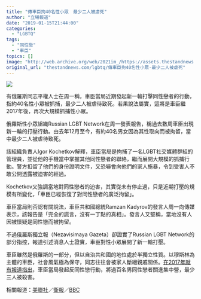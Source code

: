 ```yaml
---
title: "傳車臣拘40名性小眾　最少二人被虐死"
author: "立場報道"
date: "2019-01-15T21:44:00"
categories:
  - "LGBTQ"
tags:
  - "同性戀"
  - "車臣"
topics: []
image: "http://web.archive.org/web/2021im_/https://assets.thestandnews.com/media/photos/arrest-gay_x1Pve.png"
original_url: "thestandnews.com/lgbtq/傳車臣拘40名性小眾-最少二人被虐死"
---
```

![](http://web.archive.org/web/2021im_/https://assets.thestandnews.com/media/photos/arrest-gay_x1Pve.png)

有俄羅斯同志平權人士在周一稱，車臣當局近期發起新一輪打擊同性戀者的行動，指約40名性小眾被抓捕，最少二人被虐待致死。若果說法屬實，這將是車臣繼2017年後，再次大規模抓捕性小眾。

俄羅斯性小眾組織Russian LGBT Network在周一發表報告，稱過去數周車臣出現新一輪的打壓行動。由去年12月至今，有約40名男女因為其性取向而被拘留，當中最少二人被虐待致死。

該組織負責人Igor Kochetkov解釋，車臣當局是拘捕了一名LGBT社交媒體群組的管理員，並從他的手機當中掌握其他同性戀者的聯絡，繼而展開大規模的抓捕行動。警方扣留了他們的身份證明文件，又恐嚇會向他們的家人施暴，令到受害人不敢公開透露被迫害的經過。

Kochetkov又強調當地對同性戀者的迫害，其實從未有停止過，只是近期打壓的規模有所變化，「車臣已經恢復了對同性戀者的廣泛拘留」。

車臣當局則否認有關說法，車臣共和國總統Ramzan Kadyrov的發言人周一向傳媒表示，該報告是「完全的謊言，沒有一丁點的真相」。發言人又堅稱，當地沒有人因被懷疑是同性戀而被拘留。

不過俄羅斯獨立報（Nezavisimaya Gazeta）卻證實了Russian LGBT Network的部分指控，報道引述消息人士證實，車臣對性小眾展開了新一輪打壓。

車臣雖然是俄羅斯的一部分，但以自治共和國的地位處於半獨立性質。以穆斯林為主體的車臣，社會風氣極為保守，同志往往會被家人斷絕親戚關係。[在2017年就有報道指出](../../lgbtq/%E5%A0%B1%E9%81%93%E6%8C%87%E8%BB%8A%E8%87%A3%E6%8B%98%E9%81%8E%E7%99%BE%E7%94%B7%E5%90%8C%E5%BF%97-%E6%9C%80%E5%B0%91%E4%B8%89%E4%BA%BA%E8%A2%AB%E6%AE%BA-%E7%95%B6%E5%B1%80%E5%90%A6%E8%AA%8D-%E5%A2%83%E5%85%A7%E6%A0%B9%E6%9C%AC%E7%84%A1%E5%90%8C%E6%80%A7%E6%88%80%E8%80%85/)，車臣當局發起反同性戀行動，將過百名男同性戀者關進集中營，最少三人被殺害。

相關報道：[美聯社](http://web.archive.org/web/20211229132528/https://www.apnews.com/63a15d4aa08247c5b9115f7b5db91eb2)／[衛報](http://web.archive.org/web/20211229132528/https://www.theguardian.com/world/2019/jan/14/chechnya-two-dead-and-dozens-held-in-lgbt-purge-reports)／[BBC](http://web.archive.org/web/20211229132528/https://www.bbc.com/news/world-europe-46871801)